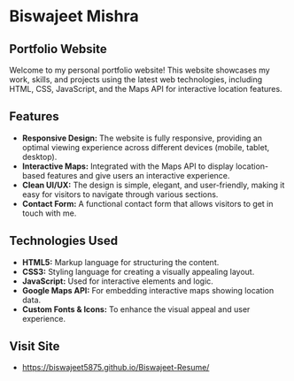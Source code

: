# Biswajeet Mishra
 ## Portfolio Website

Welcome to my personal portfolio website! This website showcases my work, skills, and projects using the latest web technologies, including HTML, CSS, JavaScript, and the Maps API for interactive location features.

## Features

- **Responsive Design:** The website is fully responsive, providing an optimal viewing experience across different devices (mobile, tablet, desktop).
- **Interactive Maps:** Integrated with the Maps API to display location-based features and give users an interactive experience.
- **Clean UI/UX:** The design is simple, elegant, and user-friendly, making it easy for visitors to navigate through various sections.
- **Contact Form:** A functional contact form that allows visitors to get in touch with me.

## Technologies Used

- **HTML5:** Markup language for structuring the content.
- **CSS3:** Styling language for creating a visually appealing layout.
- **JavaScript:** Used for interactive elements and logic.
- **Google Maps API:** For embedding interactive maps showing location data.
- **Custom Fonts & Icons:** To enhance the visual appeal and user experience.

  
## Visit Site
- https://biswajeet5875.github.io/Biswajeet-Resume/


